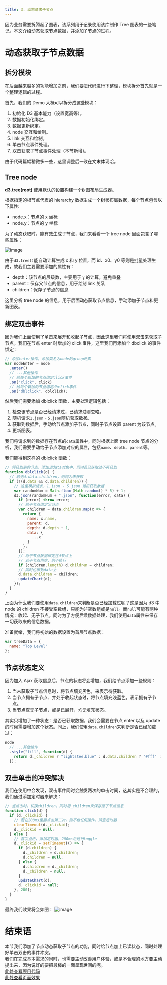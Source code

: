 ```yaml
---
title: 3. 动态请求子节点
---
```


因为业务需要折腾起了图表，该系列用于记录使用该库制作 Tree 图表的一些笔记。本文介绍动态获取节点数据，并添加子节点的过程。

<!--more-->

# 动态获取子节点数据

## 拆分模块

在后面越来越多的功能增加之前，我们要把代码进行下整理，模块拆分首先就是一个整理逻辑的过程。

首先，我们的 Demo 大概可以拆分成这些模块：

1. 初始化 D3 基本能力（设置宽高等）。
2. 数据初始化绑定。
3. 数据更新绑定。
4. node 交互和绘制。
5. link 交互和绘制。
6. 单击节点事件处理。
7. 双击获取子节点事件处理（本节新增）。

由于代码篇幅稍微多一些，这里调整后一致在文末体现哈。

## Tree node

**d3.tree(root)**
使用默认的设置构建一个树图布局生成器。

根据指定的根节点代表的 hierarchy 数据生成一个树状布局数据，每个节点包含以下属性:

- node.x：节点的 x 坐标
- node.y：节点的 y 坐标

为了动态获取时，能有效生成子节点，我们来看看一个 tree node 里面包含了哪些属性：

![image](https://github-imglib-1255459943.cos.ap-chengdu.myqcloud.com/1513514218%281%29.png)

由于`d3.tree()`能自动计算生成 x 和 y 位置，而 id、x0、y0 等则是批量处理生成，故我们主要需要添加的属性有：

- depth：该节点的层级数，主要用于 y 的计算，避免重叠
- parent：保存父节点的信息，用于绘制 link 关系
- children：保存子节点的信息

这里分析 tree node 的信息，用于后面动态获取节点信息，手动添加子节点和更新图表。

## 绑定双击事件

因为我们上面使用了单击来展开和收起子节点，因此这里我们将使用双击来获取子节点。我们在节点 enter 时增加的 click 事件，这里我们再添加个 dbclick 的事件绑定：

```js
// 添加enter操作，添加类名为node的group元素
var nodeEnter = node
  .enter()
  // ...其他操作
  // 给每个新加的节点绑定click事件
  .on("click", click)
  // 给每个新加的节点绑定dbclick事件
  .on("dblclick", dblclick);
```

然后我们需要添加 dblclick 函数，主要处理逻辑包括：

1. 检查该节点是否已经请求过，已请求过则忽略。
2. 随机请求`1.json` - `5.json`随机获取数据。
3. 获取到数据后，手动给节点添加子节点，同时子节点设置 parent 为该节点。
4. 更新图表。

我们将请求到的数据存在节点的`data`属性中，同时根据上面 tree node 节点的分析，我们需要手动给子节点添加对应的属性，包括`name`、`depth`、`parent`等。

我们能得到这样的 dblclick 函数：

```js
// 将获取到的节点，添加进data对象中，同时若已获取过不再获取
function dblclick(d) {
  // 若无d.data.children，则视为未获取
  if (!(d.data && d.data.children)) {
    // 这里模拟请求，1.json - 5.json 随机获取数据
    var randomNum = Math.floor(Math.random() * 5) + 1;
    d3.json(randomNum + ".json", function(error, data) {
      if (error) throw error;
      // 给子节点绑定父节点
      var children = data.children.map(x => {
        return {
          name: x.name,
          parent: d,
          depth: d.depth + 1,
          data: {
            ...x
          }
        };
      });
      // 将子节点数据绑定在d节点上
      // 若子节点为空，则不执行
      if (children.length) d.children = children;
      // 同时也绑到data上
      d.data.children = children;
      updateChart(d);
    });
  }
}
```

上面为什么我们要使用`data.children`来判断是否已经加载过呢？这是因为 d3 中 node 的 children 不接受空数组，只能为非空数组或是`null`。而`null`可能有两种情况：收起、无子节点。同时为了方便后续数据处理，我们使用`data`属性来保存一切获取来的信息数据。

准备就绪，我们将初始的数据设置为首层节点数据：

```js
var treeData = {
  name: "Top Level"
};
```

## 节点状态定义

因为加入 Ajax 获取信息后，节点的状态将会增加，我们给节点添加一些规则：

1. 当未获取子节点信息时，将节点填充灰色，来表示待获取。
2. 当节点拥有子节点、并处于收起状态时，将节点填充浅蓝色，表示拥有子节点。
3. 当节点查无子节点，或是已展开，均无填充状态。

其实只增加了一种状态：是否已获取数据。我们会需要在节点 enter 以及 update 的时候需要增加这个状态。同上，我们使用`data.children`来判断是否已经加载过：

```js
node
  // ...其他操作
  .style("fill", function(d) {
    return d._children ? "lightsteelblue" : d.data.children ? "#fff" : "#ccc";
  });
```

## 双击单击的冲突解决

我们在使用中会发现，双击事件同时会触发两次的单击时间，这其实是不合理的，我们通过添加定时器来解决：

```js
// 当点击时，切换children，同时用_children来保存原子节点信息
function click(d) {
  if (d._clickid) {
    // 若在200ms里面点击第二次，则不做任何操作，清空定时器
    clearTimeout(d._clickid);
    d._clickid = null;
  } else {
    // 首次点击，添加定时器，200ms后进行toggle
    d._clickid = setTimeout(() => {
      if (d.children) {
        d._children = d.children;
        d.children = null;
      } else {
        d.children = d._children;
        d._children = null;
      }
      updateChart(d);
      d._clickid = null;
    }, 200);
  }
}
```

最终我们效果将会如图：
![image](https://github-imglib-1255459943.cos.ap-chengdu.myqcloud.com/1513505937%281%29.png)

# 结束语

本节我们添加了节点动态获取子节点的功能，同时给节点加上已读状态，同时处理好单击双击的事件冲突。  
我们在完成基本需求的同时，也需要主动改善用户体验，或是不合理的地方要主动提出来，因为说好的要把最棒的一面呈现世间的呢。  
[此处查看项目代码](https://github.com/godbasin/godbasin.github.io/tree/blog-codes/d3-tree-notes/3-ajax-for-node)  
[此处查看页面效果](http://d3.godbasin.com/3-ajax-for-node/index.html)
